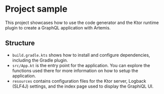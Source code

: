 # Project sample

This project showcases how to use the code generator and the Ktor runtime plugin to create a GraphQL application with
Artemis.

## Structure

- `build.gradle.kts` shows how to install and configure dependencies, including the Gradle plugin.
- `src/App.kt` is the entry point for the application. You can explore the functions used there for more information on
  how to setup the application.
- `resources` contains configuration files for the Ktor server, Logback (SLF4J) settings, and the index page used to
  display the GraphiQL UI.